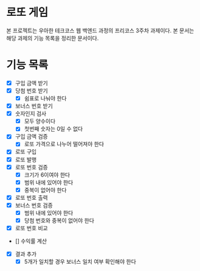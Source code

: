 # 로또 게임
본 프로젝트는 우아한 테크코스 웹 백엔드 과정의 프리코스 3주차 과제이다.
본 문서는 해당 과제의 기능 목록을 정리한 문서이다.

# 기능 목록
- [x] 구입 금액 받기
- [x] 당첨 번호 받기
  - [x] 쉼표로 나눠야 한다
- [x] 보너스 번호 받기
- [x] 숫자인지 검사
  - [x] 모두 양수이다
  - [x] 첫번째 숫자는 0일 수 없다
- [x] 구입 금액 검증
  - [x] 로또 가격으로 나누어 떨어져야 한다
- [x] 로또 구입
- [x] 로또 발행
- [x] 로또 번호 검증
  - [x] 크기가 6이여야 한다
  - [x] 범위 내에 있어야 한다
  - [x] 중복이 없어야 한다
- [x] 로또 번호 출력
- [x] 보너스 번호 검증
  - [x] 범위 내에 있어야 한다
  - [x] 당첨 번호와 중복이 없어야 한다
- [x] 로또 번호 비교
- [] 수익률 계산
- [x] 결과 추가
  - [x] 5개가 일치할 경우 보너스 일치 여부 확인해야 한다